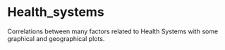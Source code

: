 # Health_systems
Correlations between many factors related to Health Systems with some graphical and geographical plots. 
